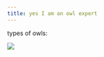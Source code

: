 ```yaml
---
title: yes I am an owl expert
---
```

types of owls: 

![](https://www.animalspot.net/wp-content/uploads/2019/10/Types-of-Owls.jpg)

